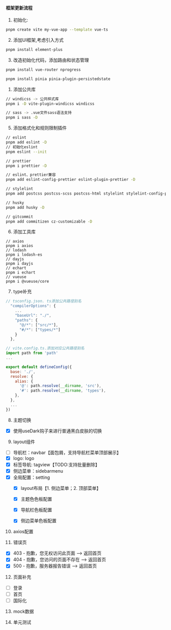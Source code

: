 #### 框架更新流程
1. 初始化:
```bash
pnpm create vite my-vue-app --template vue-ts
```
2. 添加UI框架,考虑引入方式
```bash
pnpm install element-plus
```
3. 改造初始化代码，添加路由和状态管理
```bash
pnpm install vue-router nprogress

pnpm install pinia pinia-plugin-persistedstate
```

1. 添加公共库
```bash
// windicss -> 公共样式库
pnpm i -D vite-plugin-windicss windicss

// sass -> .vue文件sass语法支持
pnpm i sass -D

```

5. 添加格式化和规则限制插件
```bash
// eslint
pnpm add eslint -D
// 初始化eslint
pnpm eslint --init

// prettier
pnpm i prettier -D

// eslint、prettier兼容
pnpm add eslint-config-prettier eslint-plugin-prettier -D

// stylelint
pnpm add postcss postcss-scss postcss-html stylelint stylelint-config-prettier stylelint-config-rational-order stylelint-config-standard stylelint-config-recommended-vue stylelint-config-recommended-scss stylelint-order -D

// husky
pnpm add husky -D

// gitcommit
pnpm add commitizen cz-customizable -D

```

6. 添加工具库
```
// axios
pnpm i axios
// lodash
pnpm i lodash-es
// dayjs
pnpm i dayjs
// echart
pnpm i echart
// vueuse
pnpm i @vueuse/core
```

7. type补充

```js
// tsconfig.json. ts添加公共路径别名
  "compilerOptions": {
    ...
    "baseUrl": "./",
    "paths": {
      "@/*": ["src/*"],
      "#/*": ["types/*"]
    }
  },
```
```js
// vite.config.ts.添加对应公共路径别名
import path from 'path'
...

export default defineConfig({
  base: './',
  resolve: {
    alias: {
      '@': path.resolve(__dirname, 'src'),
      '#': path.resolve(__dirname, 'types'),
    },
  },
  ...
})

```

8. 主题切换
- [x] 使用useDark钩子来进行普通黑白皮肤的切换

9. layout组件
  - [ ] 导航栏：navbar【面包屑，支持导航栏菜单顶部展示】
  - [x] logo: logo
  - [x] 标签导航: tagview【TODO:支持批量删除】
  - [x] 侧边菜单：sidebarmenu
  - [x] 全局配置：setting
    - [x] layout布局【1. 侧边菜单；2. 顶部菜单】
    - [x] 主题色色板配置
    - [x] 导航栏色板配置
    - [x] 侧边菜单色板配置


10. axios配置




11. 错误页
- [x] 403 - 抱歉，您无权访问此页面 --> 返回首页
- [x] 404 - 抱歉，您访问的页面不存在 --> 返回首页
- [x] 500 - 抱歉，服务器报告错误 --> 返回首页

12. 页面补充
- [ ] 登录
- [ ] 首页
- [ ] 国际化

13. mock数据

14. 单元测试